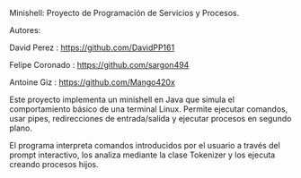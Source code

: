 Minishell: Proyecto de Programación de Servicios y Procesos.

Autores:

David Perez : https://github.com/DavidPP161

Felipe Coronado : https://github.com/sargon494

Antoine Giz : https://github.com/Mango420x

Este proyecto implementa un minishell en Java que simula el comportamiento básico de una terminal Linux.
Permite ejecutar comandos, usar pipes, redirecciones de entrada/salida y ejecutar procesos en segundo plano.

El programa interpreta comandos introducidos por el usuario a través del prompt interactivo, los analiza mediante la clase Tokenizer y los ejecuta creando procesos hijos.
